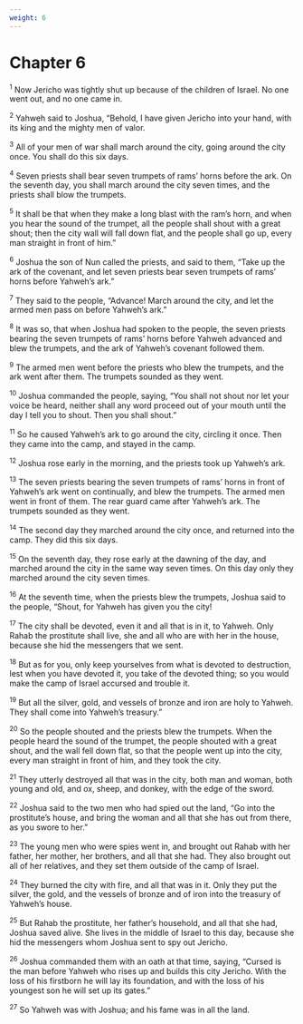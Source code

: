 ```yaml
---
weight: 6
---
```


# Chapter 6

<sup>1</sup> Now Jericho was tightly shut up because of the children of Israel. No one went out, and no one came in. 

<sup>2</sup> Yahweh said to Joshua, “Behold, I have given Jericho into your hand, with its king and the mighty men of valor. 

<sup>3</sup> All of your men of war shall march around the city, going around the city once. You shall do this six days. 

<sup>4</sup> Seven priests shall bear seven trumpets of rams’ horns before the ark. On the seventh day, you shall march around the city seven times, and the priests shall blow the trumpets. 

<sup>5</sup> It shall be that when they make a long blast with the ram’s horn, and when you hear the sound of the trumpet, all the people shall shout with a great shout; then the city wall will fall down flat, and the people shall go up, every man straight in front of him.” 

<sup>6</sup> Joshua the son of Nun called the priests, and said to them, “Take up the ark of the covenant, and let seven priests bear seven trumpets of rams’ horns before Yahweh’s ark.” 

<sup>7</sup> They said to the people, “Advance! March around the city, and let the armed men pass on before Yahweh’s ark.” 

<sup>8</sup> It was so, that when Joshua had spoken to the people, the seven priests bearing the seven trumpets of rams’ horns before Yahweh advanced and blew the trumpets, and the ark of Yahweh’s covenant followed them. 

<sup>9</sup> The armed men went before the priests who blew the trumpets, and the ark went after them. The trumpets sounded as they went. 

<sup>10</sup> Joshua commanded the people, saying, “You shall not shout nor let your voice be heard, neither shall any word proceed out of your mouth until the day I tell you to shout. Then you shall shout.” 

<sup>11</sup> So he caused Yahweh’s ark to go around the city, circling it once. Then they came into the camp, and stayed in the camp. 

<sup>12</sup> Joshua rose early in the morning, and the priests took up Yahweh’s ark. 

<sup>13</sup> The seven priests bearing the seven trumpets of rams’ horns in front of Yahweh’s ark went on continually, and blew the trumpets. The armed men went in front of them. The rear guard came after Yahweh’s ark. The trumpets sounded as they went. 

<sup>14</sup> The second day they marched around the city once, and returned into the camp. They did this six days. 

<sup>15</sup> On the seventh day, they rose early at the dawning of the day, and marched around the city in the same way seven times. On this day only they marched around the city seven times. 

<sup>16</sup> At the seventh time, when the priests blew the trumpets, Joshua said to the people, “Shout, for Yahweh has given you the city! 

<sup>17</sup> The city shall be devoted, even it and all that is in it, to Yahweh. Only Rahab the prostitute shall live, she and all who are with her in the house, because she hid the messengers that we sent. 

<sup>18</sup> But as for you, only keep yourselves from what is devoted to destruction, lest when you have devoted it, you take of the devoted thing; so you would make the camp of Israel accursed and trouble it. 

<sup>19</sup> But all the silver, gold, and vessels of bronze and iron are holy to Yahweh. They shall come into Yahweh’s treasury.” 

<sup>20</sup> So the people shouted and the priests blew the trumpets. When the people heard the sound of the trumpet, the people shouted with a great shout, and the wall fell down flat, so that the people went up into the city, every man straight in front of him, and they took the city. 

<sup>21</sup> They utterly destroyed all that was in the city, both man and woman, both young and old, and ox, sheep, and donkey, with the edge of the sword. 

<sup>22</sup> Joshua said to the two men who had spied out the land, “Go into the prostitute’s house, and bring the woman and all that she has out from there, as you swore to her.” 

<sup>23</sup> The young men who were spies went in, and brought out Rahab with her father, her mother, her brothers, and all that she had. They also brought out all of her relatives, and they set them outside of the camp of Israel. 

<sup>24</sup> They burned the city with fire, and all that was in it. Only they put the silver, the gold, and the vessels of bronze and of iron into the treasury of Yahweh’s house. 

<sup>25</sup> But Rahab the prostitute, her father’s household, and all that she had, Joshua saved alive. She lives in the middle of Israel to this day, because she hid the messengers whom Joshua sent to spy out Jericho. 

<sup>26</sup> Joshua commanded them with an oath at that time, saying, “Cursed is the man before Yahweh who rises up and builds this city Jericho. With the loss of his firstborn he will lay its foundation, and with the loss of his youngest son he will set up its gates.” 

<sup>27</sup> So Yahweh was with Joshua; and his fame was in all the land. 


